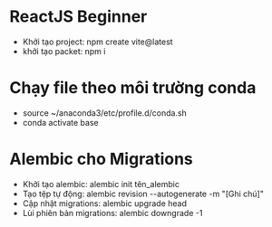 # ReactJS Beginner
- Khởi tạo project: npm create vite@latest
- khởi tạo packet: npm i

# Chạy file theo môi trường conda
- source ~/anaconda3/etc/profile.d/conda.sh
- conda activate base

# Alembic cho Migrations
- Khởi tạo alembic: alembic init tên_alembic
- Tạo tệp tự động: alembic revision --autogenerate -m "[Ghi chú]"
- Cập nhật migrations: alembic upgrade head
- Lùi phiên bản migrations: alembic downgrade -1